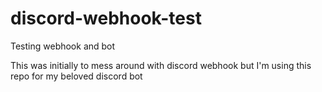 # discord-webhook-test

Testing webhook and bot

This was initially to mess around with discord webhook but I'm using this repo for my beloved discord bot

